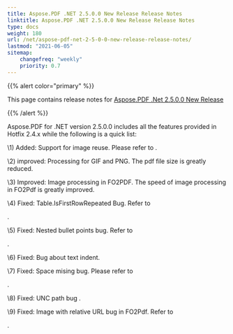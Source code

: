 ```yaml
---
title: Aspose.PDF .NET 2.5.0.0 New Release Release Notes
linktitle: Aspose.PDF .NET 2.5.0.0 New Release Release Notes
type: docs
weight: 180
url: /net/aspose-pdf-net-2-5-0-0-new-release-release-notes/
lastmod: "2021-06-05"
sitemap:
    changefreq: "weekly"
    priority: 0.7
---
```


{{% alert color="primary" %}}

This page contains release notes for [Aspose.PDF .Net 2.5.0.0 New Release](https://downloads.aspose.com/pdf/net/new-releases/aspose.pdf-.net-2.5.0.0-new-release/)

{{% /alert %}}

Aspose.PDF for .NET version 2.5.0.0 includes all the features provided in Hotfix 2.4.x while the following is a quick list:

\1) Added: Support for image reuse. Please refer to .

\2) improved: Processing for GIF and PNG. The pdf file size is greatly reduced.

\3) Improved: Image processing in FO2PDF. The speed of image processing in FO2Pdf is greatly improved.

\4) Fixed: Table.IsFirstRowRepeated Bug. Refer to

.

\5) Fixed: Nested bullet points bug. Refer to

.

\6) Fixed: Bug about text indent.

\7) Fixed: Space mising bug. Please refer to

.

\8) Fixed: UNC path bug .

\9) Fixed: Image with relative URL bug in FO2Pdf. Refer to

.
